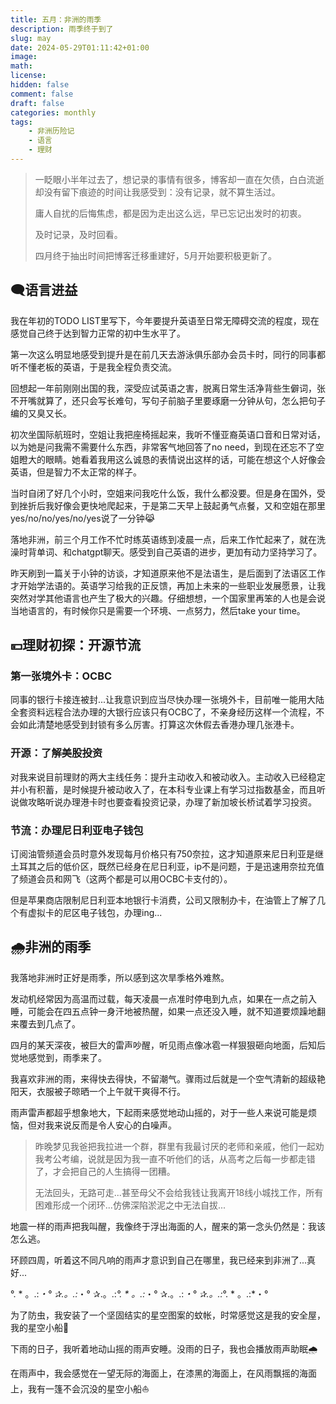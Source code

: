 ```yaml
---
title: 五月：非洲的雨季
description: 雨季终于到了
slug: may
date: 2024-05-29T01:11:42+01:00
image: 
math: 
license: 
hidden: false
comment: false
draft: false
categories: monthly
tags:
    - 非洲历险记
    - 语言
    - 理财
---
```

> 一眨眼小半年过去了，想记录的事情有很多，博客却一直在欠债，白白流逝却没有留下痕迹的时间让我感受到：没有记录，就不算生活过。
>
> 庸人自扰的后悔焦虑，都是因为走出这么远，早已忘记出发时的初衷。
> 
> 及时记录，及时回看。
> 
> 四月终于抽出时间把博客迁移重建好，5月开始要积极更新了。

## 🗨️语言进益
我在年初的TODO LIST里写下，今年要提升英语至日常无障碍交流的程度，现在感觉自己终于达到智力正常的初中生水平了。

第一次这么明显地感受到提升是在前几天去游泳俱乐部办会员卡时，同行的同事都听不懂老板的英语，于是我全程负责交流。

回想起一年前刚刚出国的我，深受应试英语之害，脱离日常生活净背些生僻词，张不开嘴就算了，还只会写长难句，写句子前脑子里要琢磨一分钟从句，怎么把句子编的又臭又长。

初次坐国际航班时，空姐让我把座椅摇起来，我听不懂亚裔英语口音和日常对话，以为她是问我需不需要什么东西，非常客气地回答了no need，到现在还忘不了空姐瞪大的眼睛。她看着我用这么诚恳的表情说出这样的话，可能在想这个人好像会英语，但是智力不太正常的样子。

当时自闭了好几个小时，空姐来问我吃什么饭，我什么都没要。但是身在国外，受到挫折后我好像会更快地爬起来，于是第二天早上鼓起勇气点餐，又和空姐在那里yes/no/no/yes/no/yes说了一分钟😹

落地非洲，前三个月工作不忙时练英语练到凌晨一点，后来工作忙起来了，就在洗澡时背单词、和chatgpt聊天。感受到自己英语的进步，更加有动力坚持学习了。

昨天刷到一篇关于小钟的访谈，才知道原来他不是法语生，是后面到了法语区工作才开始学法语的。英语学习给我的正反馈，再加上未来的一些职业发展愿景，让我突然对学其他语言也产生了极大的兴趣。仔细想想，一个国家里再笨的人也是会说当地语言的，有时候你只是需要一个环境、一点努力，然后take your time。

## 💴理财初探：开源节流
### 第一张境外卡：OCBC
同事的银行卡接连被封...让我意识到应当尽快办理一张境外卡，目前唯一能用大陆全套资料远程合法办理的大银行应该只有OCBC了，不亲身经历这样一个流程，不会如此清楚地感受到封锁有多么厉害。打算这次休假去香港办理几张港卡。
### 开源：了解美股投资
对我来说目前理财的两大主线任务：提升主动收入和被动收入。主动收入已经稳定并小有积蓄，是时候提升被动收入了，在本科专业课上有学习过指数基金，而且听说做攻略听说办理港卡时也要查看投资记录，办理了新加坡长桥试着学习投资。
### 节流：办理尼日利亚电子钱包
订阅油管频道会员时意外发现每月价格只有750奈拉，这才知道原来尼日利亚是继土耳其之后的低价区，既然已经身在尼日利亚，ip不是问题，于是迅速用奈拉充值了频道会员和网飞（这两个都是可以用OCBC卡支付的）。

但是苹果商店限制尼日利亚本地银行卡消费，公司又限制办卡，在油管上了解了几个有虚拟卡的尼区电子钱包，办理ing...
## 🌧️非洲的雨季
我落地非洲时正好是雨季，所以感到这次旱季格外难熬。

发动机经常因为高温而过载，每天凌晨一点准时停电到九点，如果在一点之前入睡，可能会在四五点钟一身汗地被热醒，如果一点还没入睡，就不知道要烦躁地翻来覆去到几点了。

四月的某天深夜，被巨大的雷声吵醒，听见雨点像冰雹一样狠狠砸向地面，后知后觉地感觉到，雨季来了。

我喜欢非洲的雨，来得快去得快，不留潮气。骤雨过后就是一个空气清新的超级艳阳天，衣服被子晾晒一个上午就干爽得不行。

雨声雷声都超乎想象地大，下起雨来感觉地动山摇的，对于一些人来说可能是烦恼，但对我来说反而是令人安心的白噪声。

> 昨晚梦见我爸把我拉进一个群，群里有我最讨厌的老师和亲戚，他们一起劝我考公考编，说就是因为我一直不听他们的话，从高考之后每一步都走错了，才会把自己的人生搞得一团糟。
> 
> 无法回头，无路可走...甚至母父不会给我钱让我离开18线小城找工作，所有困难形成一个闭环...仿佛深陷淤泥之中无法自拔...

地震一样的雨声把我叫醒，我像终于浮出海面的人，醒来的第一念头仍然是：我该怎么逃。

环顾四周，听着这不同凡响的雨声才意识到自己在哪里，我已经来到非洲了...真好...

°. * 。.:*・° ✰.。.:*・° ✰.。.:*°. * 。.:*・° ✰.。.:*・° ✰.。.:*°. * 。.:*・°

为了防虫，我安装了一个坚固结实的星空图案的蚊帐，时常感觉这是我的安全屋，我的星空小船🌌

下雨的日子，我听着地动山摇的雨声安睡。没雨的日子，我也会播放雨声助眠🌧️

在雨声中，我会感觉在一望无际的海面上，在漆黑的海面上，在风雨飘摇的海面上，我有一篷不会沉没的星空小船⛵